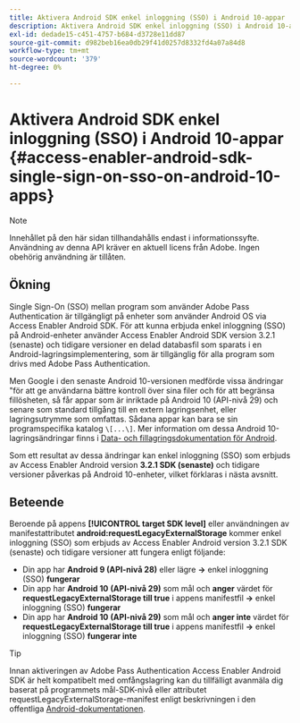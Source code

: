 ```yaml
---
title: Aktivera Android SDK enkel inloggning (SSO) i Android 10-appar
description: Aktivera Android SDK enkel inloggning (SSO) i Android 10-appar
exl-id: dedade15-c451-4757-b684-d3728e11dd87
source-git-commit: d982beb16ea0db29f41d0257d8332fd4a07a84d8
workflow-type: tm+mt
source-wordcount: '379'
ht-degree: 0%

---
```


# Aktivera Android SDK enkel inloggning (SSO) i Android 10-appar {#access-enabler-android-sdk-single-sign-on-sso-on-android-10-apps}

>[!NOTE]
>
>Innehållet på den här sidan tillhandahålls endast i informationssyfte. Användning av denna API kräver en aktuell licens från Adobe. Ingen obehörig användning är tillåten.

## Ökning

Single Sign-On (SSO) mellan program som använder Adobe Pass Authentication är tillgängligt på enheter som använder Android OS via Access Enabler Android SDK. För att kunna erbjuda enkel inloggning (SSO) på Android-enheter använder Access Enabler Android SDK version 3.2.1 (senaste) och tidigare versioner en delad databasfil som sparats i en Android-lagringsimplementering, som är tillgänglig för alla program som drivs med Adobe Pass Authentication.

Men Google i den senaste Android 10-versionen medförde vissa ändringar &quot;för att ge användarna bättre kontroll över sina filer och för att begränsa fillösheten, så får appar som är inriktade på Android 10 (API-nivå 29) och senare som standard tillgång till en extern lagringsenhet, eller lagringsutrymme som omfattas. Sådana appar kan bara se sin programspecifika katalog `\[...\]`. Mer information om dessa Android 10-lagringsändringar finns i [Data- och fillagringsdokumentation för Android](https://developer.android.com/training/data-storage/files/external-scoped).

Som ett resultat av dessa ändringar kan enkel inloggning (SSO) som erbjuds av Access Enabler Android version **3.2.1 SDK (senaste)** och tidigare versioner påverkas på Android 10-enheter, vilket förklaras i nästa avsnitt.

## Beteende

Beroende på appens **[!UICONTROL target SDK level]** eller användningen av manifestattributet **android:requestLegacyExternalStorage** kommer enkel inloggning (SSO) som erbjuds av Access Enabler Android version 3.2.1 SDK (senaste) och tidigare versioner att fungera enligt följande:

- Din app har **Android 9 (API-nivå 28)** eller lägre **-\>** enkel inloggning (SSO) **fungerar**
- Din app har **Android 10** **(API-nivå 29)** som mål och **anger** värdet för **requestLegacyExternalStorage till true** i appens manifestfil **-\>** enkel inloggning (SSO) **fungerar**
- Din app har **Android 10** **(API-nivå 29)** som mål och **anger inte** värdet för **requestLegacyExternalStorage till true** i appens manifestfil **-\>** enkel inloggning (SSO) **fungerar inte**

>[!TIP]
>
> Innan aktiveringen av Adobe Pass Authentication Access Enabler Android SDK är helt kompatibelt med omfångslagring kan du tillfälligt avanmäla dig baserat på programmets mål-SDK-nivå eller attributet requestLegacyExternalStorage-manifest enligt beskrivningen i den offentliga [Android-dokumentationen](https://developer.android.com/training/data-storage/files/external-scoped#opt-out-of-scoped-storage).
